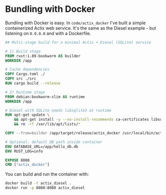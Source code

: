 # Bundling with Docker

Bundling with Docker is easy. In `code/actix_docker` I've built a simple containerized Actix web service. It's the same as the Diesel example - but listening on `0.0.0.0` and with a Dockerfile.

```dockerfile
## Multi-stage build for a minimal Actix + Diesel (SQLite) service

# 1) Build stage
FROM rust:1.89-bookworm AS builder
WORKDIR /app

# Cache dependencies
COPY Cargo.toml ./
COPY src ./src
RUN cargo build --release

# 2) Runtime stage
FROM debian:bookworm-slim AS runtime
WORKDIR /app

# Diesel with SQLite needs libsqlite3 at runtime
RUN apt-get update \
    && apt-get install -y --no-install-recommends ca-certificates libsqlite3-0 \
    && rm -rf /var/lib/apt/lists/*

COPY --from=builder /app/target/release/actix_docker /usr/local/bin/actix_docker

# Optional: default DB path inside container
ENV DATABASE_URL=/app/hello_db.db
ENV RUST_LOG=info

EXPOSE 8080
CMD ["actix_docker"]
```

You can build and run the container with:

```bash
docker build -t actix_diesel .
docker run -p 8080:8080 actix_diesel
```